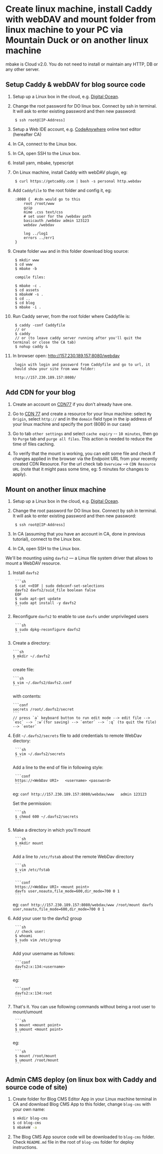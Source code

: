 # Create linux machine, install Caddy with webDAV and mount folder from linux machine to your PC via Mountain Duck or on another linux machine 

mbake is Cloud v2.0. You do not need to install or maintain any HTTP, DB or any other server.

## Setup Caddy & webDAV for blog source code

1. Setup up a Linux box in the cloud, e.g. [Digital Ocean](www.digitalocean.com).

1. Change the root password for DO linux box. Connect by ssh in terminal. It will ask to enter existing password and then new password:

        $ ssh root@[IP-Address]

1. Setup a Web IDE account, e.g. [CodeAnywhere](https://codeanywhere.com) online text editor (hereafter CA)

1. In CA, connect to the Linux box.

1. In CA, open SSH to the Linux box.

1. Install yarn, mbake, typescript

1. On Linux machine, install Caddy with webDAV plugin, eg:

        $ curl https://getcaddy.com | bash -s personal http.webdav

1. Add `Caddyfile` to the root folder and config it, eg:

        :8080 {  #cdn would go to this 
            root /root/www
            gzip
            mime .css text/css
            # set user for the /webdav path
            basicauth /webdav admin 123123 
            webdav /webdav 
            
            log ../log1
            errors ../err1
        }

1. Create folder `www` and in this folder download blog source:

        $ mkdir www
        $ cd www 
        $ mbake -b 

        compile files:

        $ mbake -c .
        $ cd assets
        $ mbakeW -s .
        $ cd ..
        $ cd blog
        $ mbake -i .

1. Run Caddy server, from the root folder where Caddyfile is:
    
        $ caddy -conf Caddyfile 
        // or 
        $ caddy 
        // or (to leave caddy server running after you'll quit the terminal or close the CA tab)
        $ nohup caddy &

1. In browser open:
        http://157.230.189.157:8080/webdav

        login with login and password from Caddyfile and go to url, it should show your site from www folder:

        http://157.230.189.157:8080/


## Add CDN for your blog

1. Create an account on [CDN77](https://www.cdn77.com/) if you don't already have one.

1. Go to [CDN 77](https://client.cdn77.com) and create a resource for your linux machine: select `My Origin`, select `http://` and in the `domain` field type in the ip address of your linux machine and specify the port (8080 in our case)

1. Go to tab `other settings` and select `cache expiry` -- `10 minutes`, then go to `Purge` tab and `purge all files`. This action is needed to reduce the time of files caching.

1. To verify that the mount is working, you can edit some file and check if changes applied in the browser via the Endpoint URL from your recently created CDN Resource. For the url check tab `Overview` --> `CDN Resource URL` (note that it might pass some time, eg: 5 minutes for changes to apply).

## Mount on another linux machine

1. Setup up a Linux box in the cloud, e.g. [Digital Ocean](www.digitalocean.com).

1. Change the root password for DO linux box. Connect by ssh in terminal. It will ask to enter existing password and then new password:

        $ ssh root@[IP-Address]

1. In CA (assuming that you have an account in CA, done in previous tutorial), connect to the Linux box.

1. In CA, open SSH to the Linux box.


We'll be mounting using `davfs2` — a Linux file system driver that allows to mount a WebDAV resource.

1. Install `davfs2`

        ```sh
        $ cat <<EOF | sudo debconf-set-selections
        davfs2 davfs2/suid_file boolean false
        EOF
        $ sudo apt-get update
        $ sudo apt install -y davfs2
        ```

1. Reconfigure `davfs2` to enable to use `davfs` under unprivileged users

        ```sh
    	$ sudo dpkg-reconfigure davfs2
        ```

1.  Create a directory: 

        ```sh
        $ mkdir ~/.davfs2
        ```

    create file:

        ```sh
    	$ vim ~/.davfs2/davfs2.conf
        ```

    with contents:

        ```conf
        secrets /root/.davfs2/secret
        ```
    	// press `a` keyboard button to run edit mode --> edit file --> `esc` --> `:w`(for saving) --> `enter` --> `:q` (to quit the file) --> `enter` 

1. Edit `~/.davfs2/secrets` file to add credentials to remote WebDav diectory:

        ```sh
    	$ vim ~/.davfs2/secrets
        ```

    Add a line to the end of file in following style:

        ```conf
        https://<WebDav URI>   <username> <password>
        ```

    eg: 
        ```conf
        http://157.230.189.157:8080/webdav/www   admin 123123
        ```

    Set the permission: 

        ```sh
        $ chmod 600 ~/.davfs2/secrets
        ```

1. Make a directory in which you'll mount

        ```sh
        $ mkdir mount
        ```

    Add a line to `/etc/fstab` about the remote WebDav directory

        ```sh
    	$ vim /etc/fstab
        ```

        ```conf
        https://<WebDav URI> <mount point>
        davfs user,noauto,file_mode=600,dir_mode=700 0 1
        ```

    eg:
        ```conf
        http://157.230.189.157:8080/webdav/www /root/mount davfs user,noauto,file_mode=600,dir_mode=700 0 1
        ```

1. Add your user to the davfs2 group

        ```sh
        // check user:
        $ whoami
        $ sudo vim /etc/group
        ```

    Add your username as follows:

        ```conf
        davfs2:x:134:<username>
        ```

    eg:

        ```conf
        davfs2:x:134:root
    	```

1. That's it. You can use following commands without being a root user to mount/umount

        ```sh
        $ mount <mount point>
        $ umount <mount point>
        ```

    eg:

        ```sh
        $ mount /root/mount
        $ umount /root/mount
        ```

## Admin CMS deploy (on linux box with Caddy and source code of site)

1. Create folder for Blog CMS Editor App in your Linux machine terminal in CA and download Blog CMS App to this folder, change `blog-cms` with your own name:
    ```sh
    $ mkdir blog-cms
    $ cd blog-cms
    $ mbakeW -a
    ```

1. The Blog CMS App source code will be downloaded to `blog-cms` folder. Check `README.md` file in the root of `blog-cms` folder for deploy instructions.